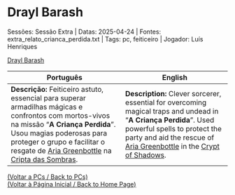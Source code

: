 
# Drayl Barash

Sessões: Sessão Extra | Datas: 2025-04-24 | Fontes: extra_relato_crianca_perdida.txt | Tags: pc, feiticeiro | Jogador: Luís Henriques

[Drayl Barash](drayl_barash.png)

| Português | English |
|-----------|---------|
| **Descrição:** Feiticeiro astuto, essencial para superar armadilhas mágicas e confrontos com mortos-vivos na missão “**A Criança Perdida**”. Usou magias poderosas para proteger o grupo e facilitar o resgate de [Aria Greenbottle](aria_greenbottle.md) na [Cripta das Sombras](cripta_das_sombras.md). | **Description:** Clever sorcerer, essential for overcoming magical traps and undead in “**A Criança Perdida**”. Used powerful spells to protect the party and aid the rescue of [Aria Greenbottle](aria_greenbottle.md) in the [Crypt of Shadows](cripta_das_sombras.md). |

[(Voltar a PCs / Back to PCs)](pcs.md)  
[(Voltar à Página Inicial / Back to Home Page)](home.md)

